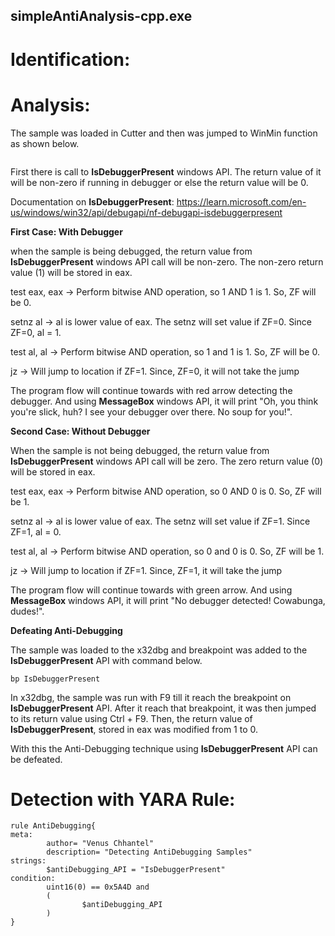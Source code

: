 ## simpleAntiAnalysis-cpp.exe

# Identification:


# Analysis:

The sample was loaded in Cutter and then was jumped to WinMin function as shown below.

<image src="../Images/simpleAntiAnalysis-cpp.exe.png" caption="" alt="" height="" width="" position="center" command="fit" option="" class="img-fluid" title="" >

First there is call to **IsDebuggerPresent** windows API. The return value of it will be non-zero if running in debugger or else the return value will be 0. 

Documentation on **IsDebuggerPresent**: https://learn.microsoft.com/en-us/windows/win32/api/debugapi/nf-debugapi-isdebuggerpresent

**First Case: With Debugger**

when the sample is being debugged, the return value from **IsDebuggerPresent** windows API call will be non-zero. The non-zero return value (1) will be stored in eax.

test eax, eax -> Perform bitwise AND operation, so 1 AND 1 is 1. So, ZF will be 0.

setnz al      -> al is lower value of eax. The setnz will set value if ZF=0. Since ZF=0, al = 1.  

test al, al   -> Perform bitwise AND operation, so 1 and 1 is 1. So, ZF will be 0.

jz            -> Will jump to location if ZF=1. Since, ZF=0, it will not take the jump

The program flow will continue towards with red arrow detecting the debugger. And using **MessageBox** windows API, it will print "Oh, you think you're slick, huh? I see your debugger over there. No soup for you!". 

**Second Case: Without Debugger**

When the sample is not being debugged, the return value from **IsDebuggerPresent** windows API call will be zero. The zero return value (0) will be stored in eax.

test eax, eax -> Perform bitwise AND operation, so 0 AND 0 is 0. So, ZF will be 1.

setnz al      -> al is lower value of eax. The setnz will set value if ZF=1. Since ZF=1, al = 0.  

test al, al   -> Perform bitwise AND operation, so 0 and 0 is 0. So, ZF will be 1.

jz            -> Will jump to location if ZF=1. Since, ZF=1, it will take the jump

The program flow will continue towards with green arrow. And using **MessageBox** windows API, it will print "No debugger detected! Cowabunga, dudes!". 

**Defeating Anti-Debugging**

The sample was loaded to the x32dbg and breakpoint was added to the **IsDebuggerPresent** API with command below.

`bp IsDebuggerPresent`

In x32dbg, the sample was run with F9 till it reach the breakpoint on **IsDebuggerPresent** API. After it reach that breakpoint, it was then jumped to its return value using Ctrl + F9. Then, the return value of **IsDebuggerPresent**, stored in eax was modified from 1 to 0. 

With this the Anti-Debugging technique using **IsDebuggerPresent** API can be defeated.

# Detection with YARA Rule:

    rule AntiDebugging{
    meta:
            author= "Venus Chhantel"
            description= "Detecting AntiDebugging Samples"
    strings:
            $antiDebugging_API = "IsDebuggerPresent"
    condition:
            uint16(0) == 0x5A4D and
            (
                    $antiDebugging_API
            )
    }
